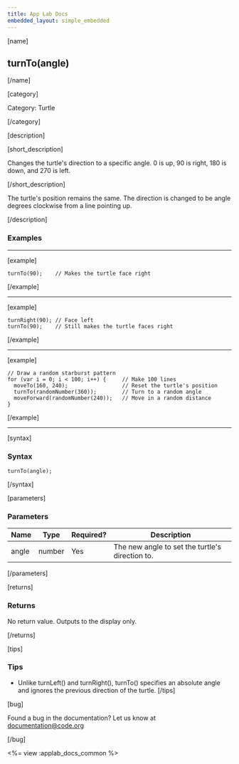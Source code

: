```yaml
---
title: App Lab Docs
embedded_layout: simple_embedded
---
```


[name]

## turnTo(angle)

[/name]


[category]

Category: Turtle

[/category]

[description]

[short_description]

Changes the turtle's direction to a specific angle. 0 is up, 90 is right, 180 is down, and 270 is left.

[/short_description]

The turtle's position remains the same. The direction is changed to be angle degrees clockwise from a line pointing up.

[/description]

### Examples
____________________________________________________

[example]


```
turnTo(90);    // Makes the turtle face right
```

[/example]

____________________________________________________

[example]


```
turnRight(90); // Face left
turnTo(90);    // Still makes the turtle faces right
```

[/example]

____________________________________________________

[example]


```
// Draw a random starburst pattern
for (var i = 0; i < 100; i++) {     // Make 100 lines
  moveTo(160, 240);                 // Reset the turtle's position
  turnTo(randomNumber(360));        // Turn to a random angle
  moveForward(randomNumber(240));   // Move in a random distance
}
```

[/example]

____________________________________________________

[syntax]

### Syntax

```
turnTo(angle);
```

[/syntax]

[parameters]

### Parameters

| Name  | Type | Required? | Description |
|-----------------|------|-----------|-------------|
| angle | number | Yes | The new angle to set the turtle's direction to.  |

[/parameters]

[returns]

### Returns
No return value. Outputs to the display only.

[/returns]

[tips]

### Tips
- Unlike turnLeft() and turnRight(), turnTo() specifies an absolute angle and ignores the previous direction of the turtle.
[/tips]

[bug]

Found a bug in the documentation? Let us know at documentation@code.org

[/bug]

<%= view :applab_docs_common %>
